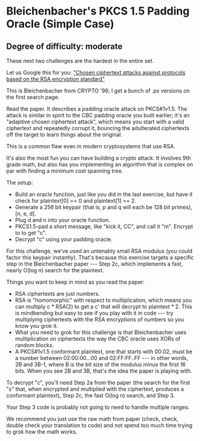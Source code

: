 # Bleichenbacher's PKCS 1.5 Padding Oracle (Simple Case)

## Degree of difficulty: moderate

These next two challenges are the hardest in the entire set.

Let us Google this for you: ["Chosen ciphertext attacks against
protocols based on the RSA encryption standard"](http://lmgtfy.com/?q=%22Chosen+ciphertext+attacks+against+protocols+based+on+the+RSA+encryption+standard%22)

This is Bleichenbacher from CRYPTO '98; I get a bunch of .ps versions
on the first search page.

Read the paper. It describes a padding oracle attack on PKCS#1v1.5.
The attack is similar in spirit to the CBC padding oracle you built
earlier; it's an "adaptive chosen ciphertext attack", which means you
start with a valid ciphertext and repeatedly corrupt it, bouncing the
adulterated ciphertexts off the target to learn things about the
original.

This is a common flaw even in modern cryptosystems that use RSA.

It's also the most fun you can have building a crypto attack. It
involves 9th grade math, but also has you implementing an algorithm
that is complex on par with finding a minimum cost spanning tree.

The setup:

- Build an oracle function, just like you did in the last exercise,
  but have it check for plaintext[0] == 0 and plaintext[1] == 2.
- Generate a 256 bit keypair (that is, p and q will each be 128 bit
  primes), [n, e, d].
- Plug d and n into your oracle function.
- PKCS1.5-pad a short message, like "kick it, CC", and call it "m".
  Encrypt to to get "c".
- Decrypt "c" using your padding oracle.

For this challenge, we've used an untenably small RSA modulus (you
could factor this keypair instantly). That's because this exercise
targets a specific step in the Bleichenbacher paper --- Step 2c, which
implements a fast, nearly O(log n) search for the plaintext.

Things you want to keep in mind as you read the paper:

- RSA ciphertexts are just numbers.
- RSA is "homomorphic" with respect to multiplication, which means you
  can multiply c * RSA(2) to get a c' that will decrypt to
  plaintext * 2. This is mindbending but easy to see if you play with
  it in code --- try multiplying ciphertexts with the RSA encryptions
  of numbers so you know you grok it.
- What you need to grok for this challenge is that Bleichenbacher uses
  multiplication on ciphertexts the way the CBC oracle uses XORs of
  random blocks.
- A PKCS#1v1.5 conformant plaintext, one that starts with 00:02, must
  be a number between 02:00:00...00 and 02:FF:FF..FF --- in other
  words, 2B and 3B-1, where B is the bit size of the modulus minus the
  first 16 bits. When you see 2B and 3B, that's the idea the paper is
  playing with.

To decrypt "c", you'll need Step 2a from the paper (the search for the
first "s" that, when encrypted and multiplied with the ciphertext,
produces a conformant plaintext), Step 2c, the fast O(log n) search,
and Step 3.

Your Step 3 code is probably not going to need to handle multiple
ranges.

We recommend you just use the raw math from paper (check, check,
double check your translation to code) and not spend too much time
trying to grok how the math works.
